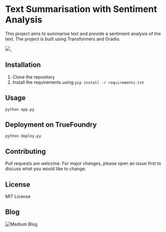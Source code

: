 # Text Summarisation with Sentiment Analysis

This project aims to summarise text and provide a sentiment analysis of the text. The project is built using Transformers and Gradio.

<p align='left'>
  
  <a href="https://colab.research.google.com/drive/1IBlQD6GqzApa5dj453wKz1WH907-2Xva?usp=sharing">
    <img src="https://img.shields.io/badge/Colab-F9AB00?style=for-the-badge&logo=googlecolab&color=525252" />
  </a>&nbsp;&nbsp;
</p>

## Installation

1. Clone the repository
2. Install the requirements using `pip install -r requirements.txt`

## Usage

```python app.py```

## Deployment on TrueFoundry

```python deploy.py```

## Contributing

Pull requests are welcome. For major changes, please open an issue first to discuss what you would like to change.

## License

MIT License

## Blog

![Medium Blog](https://lucif3r4.medium.com/summarizing-text-with-transformers-and-deploying-it-as-gradio-app-d96cc11cbf01)

